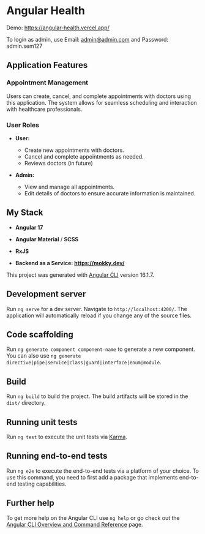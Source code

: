 # Angular Health

Demo: https://angular-health.vercel.app/

To login as admin, use Email: admin@admin.com and Password: admin.sem127

## Application Features

### Appointment Management

Users can create, cancel, and complete appointments with doctors using this application. The system allows for seamless scheduling and interaction with healthcare professionals.

### User Roles

- **User:** 
  - Create new appointments with doctors.
  - Cancel and complete appointments as needed.
  - Reviews doctors (in future)

- **Admin:**
  - View and manage all appointments.
  - Edit details of doctors to ensure accurate information is maintained.

## My Stack

- **Angular 17**
  
- **Angular Material** / **SCSS**
  
- **RxJS**
  
- **Backend as a Service: https://mokky.dev/**

This project was generated with [Angular CLI](https://github.com/angular/angular-cli) version 16.1.7.

## Development server

Run `ng serve` for a dev server. Navigate to `http://localhost:4200/`. The application will automatically reload if you change any of the source files.

## Code scaffolding

Run `ng generate component component-name` to generate a new component. You can also use `ng generate directive|pipe|service|class|guard|interface|enum|module`.

## Build

Run `ng build` to build the project. The build artifacts will be stored in the `dist/` directory.

## Running unit tests

Run `ng test` to execute the unit tests via [Karma](https://karma-runner.github.io).

## Running end-to-end tests

Run `ng e2e` to execute the end-to-end tests via a platform of your choice. To use this command, you need to first add a package that implements end-to-end testing capabilities.

## Further help

To get more help on the Angular CLI use `ng help` or go check out the [Angular CLI Overview and Command Reference](https://angular.io/cli) page.
